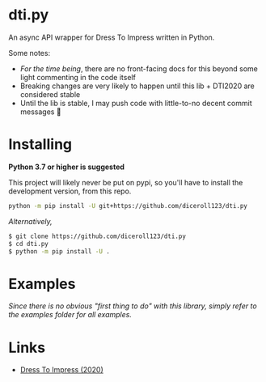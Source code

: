 # dti.py
An async API wrapper for Dress To Impress written in Python.

Some notes:
- *For the time being*, there are no front-facing docs for this beyond some light commenting in the code itself
- Breaking changes are very likely to happen until this lib + DTI2020 are considered stable
- Until the lib is stable, I may push code with little-to-no decent commit messages 🤪

# Installing
**Python 3.7 or higher is suggested**

This project will likely never be put on pypi, so you'll have to install the development version, from this repo.

```sh
python -m pip install -U git+https://github.com/diceroll123/dti.py
```

*Alternatively,*

```sh
$ git clone https://github.com/diceroll123/dti.py
$ cd dti.py
$ python -m pip install -U .
```

# Examples
*Since there is no obvious "first thing to do" with this library, simply refer to the examples folder for all examples.*

# Links
- [Dress To Impress (2020)](https://impress-2020.now.sh/)
